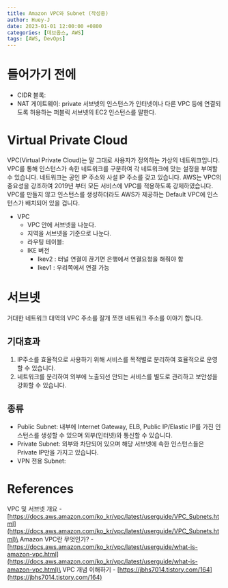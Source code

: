 ```yaml
---
title: Amazon VPC와 Subnet (작성중)
author: Huey-J
date: 2023-01-01 12:00:00 +0800
categories: [데브옵스, AWS]
tags: [AWS, DevOps]
---
```



# 들어가기 전에

- CIDR 블록:
- NAT 게이트웨이: private 서브넷의 인스턴스가 인터넷이나 다른 VPC 등에 연결되도록 허용하는 퍼블릭 서브넷의 EC2 인스턴스를 말한다.


# Virtual Private Cloud

VPC(Virtual Private Cloud)는 말 그대로 사용자가 정의하는 가상의 네트워크입니다. VPC를 통해 인스턴스가 속한 네트워크를 구분하여 각 네트워크에 맞는 설정을 부여할 수 있습니다. 네트워크는 공인 IP 주소와 사설 IP 주소를 갖고 있습니다. AWS는 VPC의 중요성을 강조하여 2019년 부터 모든 서비스에 VPC를 적용하도록 강제하였습니다. VPC를 만들지 않고 인스턴스를 생성하더라도 AWS가 제공하는 Default VPC에 인스턴스가 배치되어 있을 겁니다.

- VPC
  - VPC 안에 서브넷을 나눈다.
  - 지역을 서브넷을 기준으로 나눈다.
  - 라우팅 테이블:
  - IKE 버전
    - Ikev2 : 터널 연결이 끊기면 은행에서 연결요청을 해줘야 함
    - Ikev1 : 우리쪽에서 연결 가능


# 서브넷

거대한 네트워크 대역의 VPC 주소를 잘개 쪼갠 네트워크 주소를 이야기 합니다.


## 기대효과

1. IP주소를 효율적으로 사용하기 위해 서비스를 목적별로 분리하여 효율적으로 운영할 수 있습니다.
2. 네트워크를 분리하여 외부에 노출되선 안되는 서비스를 별도로 관리하고 보안성을 강화할 수 있습니다.


## 종류

- Public Subnet: 내부에 Internet Gateway, ELB, Public IP/Elastic IP를 가진 인스턴스를 생성할 수 있으며 외부(인터넷)와 통신할 수 있습니다.
- Private Subnet: 외부와 차단되어 있으며 해당 서브넷에 속한 인스턴스들은 Private IP만을 가지고 있습니다.
- VPN 전용 Subnet:



# References

VPC 및 서브넷 개요 - [https://docs.aws.amazon.com/ko_kr/vpc/latest/userguide/VPC_Subnets.html](https://docs.aws.amazon.com/ko_kr/vpc/latest/userguide/VPC_Subnets.html)\
Amazon VPC란 무엇인가? - [https://docs.aws.amazon.com/ko_kr/vpc/latest/userguide/what-is-amazon-vpc.html](https://docs.aws.amazon.com/ko_kr/vpc/latest/userguide/what-is-amazon-vpc.html)\
VPC 개념 이해하기 - [https://jbhs7014.tistory.com/164](https://jbhs7014.tistory.com/164)
